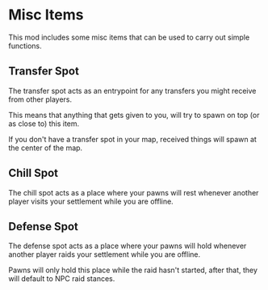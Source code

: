 # Misc Items
This mod includes some misc items that can be used to carry out simple functions.

## Transfer Spot
The transfer spot acts as an entrypoint for any transfers you might receive from other players.

This means that anything that gets given to you, will try to spawn on top (or as close to) this item.

If you don't have a transfer spot in your map, received things will spawn at the center of the map.

## Chill Spot
The chill spot acts as a place where your pawns will rest whenever another player visits your settlement while you are offline.

## Defense Spot
The defense spot acts as a place where your pawns will hold whenever another player raids your settlement while you are offline.

Pawns will only hold this place while the raid hasn't started, after that, they will default to NPC raid stances.
